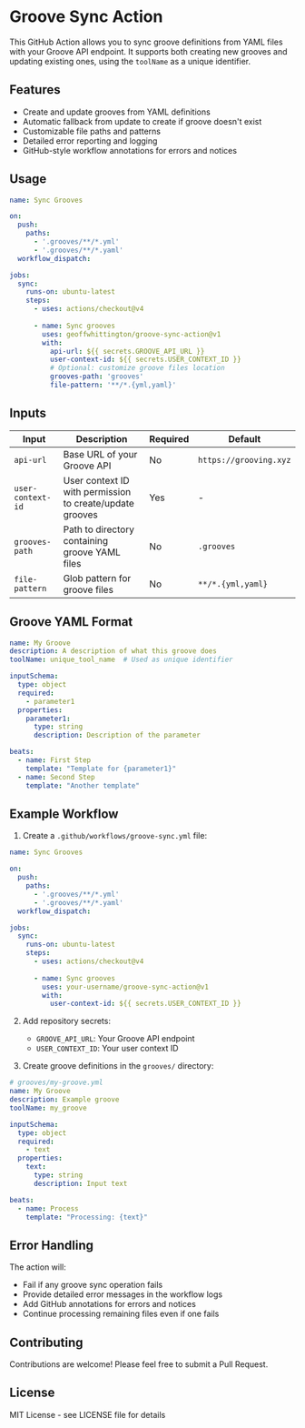 # Groove Sync Action

This GitHub Action allows you to sync groove definitions from YAML files with your Groove API endpoint. It supports both creating new grooves and updating existing ones, using the `toolName` as a unique identifier.

## Features

- Create and update grooves from YAML definitions
- Automatic fallback from update to create if groove doesn't exist
- Customizable file paths and patterns
- Detailed error reporting and logging
- GitHub-style workflow annotations for errors and notices

## Usage

```yaml
name: Sync Grooves

on:
  push:
    paths:
      - '.grooves/**/*.yml'
      - '.grooves/**/*.yaml'
  workflow_dispatch:

jobs:
  sync:
    runs-on: ubuntu-latest
    steps:
      - uses: actions/checkout@v4
      
      - name: Sync grooves
        uses: geoffwhittington/groove-sync-action@v1
        with:
          api-url: ${{ secrets.GROOVE_API_URL }}
          user-context-id: ${{ secrets.USER_CONTEXT_ID }}
          # Optional: customize groove files location
          grooves-path: 'grooves'
          file-pattern: '**/*.{yml,yaml}'
```

## Inputs

| Input | Description | Required | Default |
|-------|-------------|----------|---------|
| `api-url` | Base URL of your Groove API | No | `https://grooving.xyz` |
| `user-context-id` | User context ID with permission to create/update grooves | Yes | - |
| `grooves-path` | Path to directory containing groove YAML files | No | `.grooves` |
| `file-pattern` | Glob pattern for groove files | No | `**/*.{yml,yaml}` |

## Groove YAML Format

```yaml
name: My Groove
description: A description of what this groove does
toolName: unique_tool_name  # Used as unique identifier

inputSchema:
  type: object
  required:
    - parameter1
  properties:
    parameter1:
      type: string
      description: Description of the parameter

beats:
  - name: First Step
    template: "Template for {parameter1}"
  - name: Second Step
    template: "Another template"
```

## Example Workflow

1. Create a `.github/workflows/groove-sync.yml` file:

```yaml
name: Sync Grooves

on:
  push:
    paths:
      - '.grooves/**/*.yml'
      - '.grooves/**/*.yaml'
  workflow_dispatch:

jobs:
  sync:
    runs-on: ubuntu-latest
    steps:
      - uses: actions/checkout@v4
      
      - name: Sync grooves
        uses: your-username/groove-sync-action@v1
        with:
          user-context-id: ${{ secrets.USER_CONTEXT_ID }}
```

2. Add repository secrets:
   - `GROOVE_API_URL`: Your Groove API endpoint
   - `USER_CONTEXT_ID`: Your user context ID

3. Create groove definitions in the `grooves/` directory:

```yaml
# grooves/my-groove.yml
name: My Groove
description: Example groove
toolName: my_groove

inputSchema:
  type: object
  required:
    - text
  properties:
    text:
      type: string
      description: Input text

beats:
  - name: Process
    template: "Processing: {text}"
```

## Error Handling

The action will:
- Fail if any groove sync operation fails
- Provide detailed error messages in the workflow logs
- Add GitHub annotations for errors and notices
- Continue processing remaining files even if one fails

## Contributing

Contributions are welcome! Please feel free to submit a Pull Request.

## License

MIT License - see LICENSE file for details 
